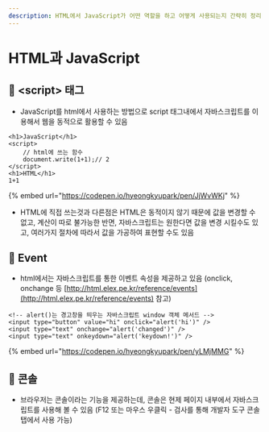 ```yaml
---
description: HTML에서 JavaScript가 어떤 역할을 하고 어떻게 사용되는지 간략히 정리
---
```


# HTML과 JavaScript

## 📕 &lt;script&gt; 태그

* JavaScript를 html에서 사용하는 방법으로 script 태그내에서 자바스크립트를 이용해서 웹을 동적으로 활용할 수 있음

```markup
<h1>JavaScript</h1>
<script>
    // html에 쓰는 함수
    document.write(1+1);// 2
</script>
<h1>HTML</h1>
1+1
```

{% embed url="https://codepen.io/hyeongkyupark/pen/JjWvWKj" %}



* HTML에 직접 쓰는것과 다른점은 HTML은 동적이지 않기 때문에 값을 변경할 수 없고, 계산이 따로 불가능한 반면, 자바스크립트는 원한다면 값을 변경 시킬수도 있고, 여러가지 절차에 따라서 값을 가공하여 표현할 수도 있음

## 📕 Event

* html에서는 자바스크립트를 통한 이벤트 속성을 제공하고 있음 \(onclick, onchange 등 [http://html.elex.pe.kr/reference/events](http://html.elex.pe.kr/reference/events) 참고\)

```markup
<!-- alert()는 경고창을 띄우는 자바스크립트 window 객체 메서드 -->
<input type="button" value="hi" onclick="alert('hi')" />
<input type="text" onchange="alert('changed')" />
<input type="text" onkeydown="alert('keydown!')" />
```

{% embed url="https://codepen.io/hyeongkyupark/pen/yLMjMMG" %}

## 📕 콘솔

* 브라우저는 콘솔이라는 기능을 제공하는데, 콘솔은 현제 페이지 내부에서 자바스크립트를 사용해 볼 수 있음 \(F12 또는 마우스 우클릭 - 검사를 통해 개발자 도구 콘솔탭에서 사용 가능\)



